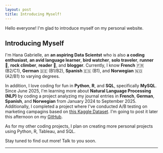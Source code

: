 ```yaml
---
layout: post
title: Introducing Myself!
---
```


<div class="message">
  Hello everyone! I'm glad to introduce myself on my personal website.
</div>

## Introducing Myself

I'm Hana Gabrielle, an <strong>an aspiring Data Scientst</strong> who is also <strong>a coding enthusiast</strong>, <strong>an avid language learner</strong>, <strong>bird watcher</strong>, <strong>solo traveler</strong>, <strong>runner</strong> 🏃, <strong>rock climber</strong>, <strong>reader</strong> 📙, and <strong>blogger</strong>. Currently, I know <strong>French</strong> 🇫🇷 (B2/C1), <strong>German</strong> 🇩🇪 (B1/B2), <strong>Spanish</strong> 🇪🇸 (B1), and <strong>Norwegian</strong> 🇳🇴 (A2/B1) to varying degrees. 

In addition, I love coding for fun in <strong>Python</strong>, <strong>R</strong>, and <strong>SQL</strong>, specifically <strong>MySQL</strong>. Since June 2025, I'm learning more about <strong>Natural Language Processing (NLP)</strong> by coding a project analyzing my journal entries in <strong>French</strong>, <strong>German</strong>, <strong>Spanish</strong>, and <strong>Norwegian</strong> from January 2024 to September 2025. Additionally, I completed a project where I've conducted A/B testing on marketing campagins based on [this Kaggle Dataset](https://www.kaggle.com/datasets/faviovaz/marketing-ab-testing). I'm going to post it later this afternoon on my [GitHub](https://github.com/hgbidon). 

As for my other coding projects, I plan on creating more personal projects using Python, R, Tableau, and SQL. 

Stay tuned to find out more! Talk to you soon.

-----
